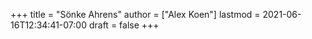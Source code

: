 +++
title = "Sönke Ahrens"
author = ["Alex Koen"]
lastmod = 2021-06-16T12:34:41-07:00
draft = false
+++
